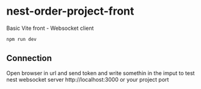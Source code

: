 # nest-order-project-front
Basic  Vite front - Websocket client

```bash
npm run dev
```

## Connection
Open browser in url and send token and write somethin in the imput to test nest websocket server
http://localhost:3000  or your project port
